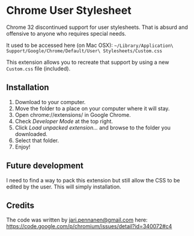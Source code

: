 Chrome User Stylesheet
======================

Chrome 32 discontinued support for user stylesheets. That is absurd and offensive to anyone who requires special needs.

It used to be accessed here (on Mac OSX):
`~/Library/Application\ Support/Google/Chrome/Default/User\ Stylesheets/Custom.css`

This extension allows you to recreate that support by using a new `Custom.css` file (included).


Installation
------------

1. Download to your computer.
2. Move the folder to a place on your computer where it will stay.
2. Open chrome://extensions/ in Google Chrome.
3. Check *Developer Mode* at the top right.
4. Click *Load unpacked extension...* and browse to the folder you downloaded.
5. Select that folder.
6. Enjoy!

Future development
------------------

I need to find a way to pack this extension but still allow the CSS to be edited by the user. This will simply installation.


Credits
-------

The code was written by jari.pennanen@gmail.com here: https://code.google.com/p/chromium/issues/detail?id=340072#c4
